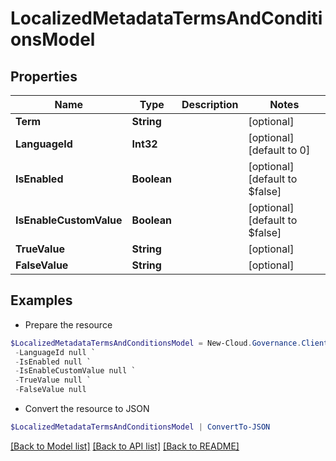 # LocalizedMetadataTermsAndConditionsModel
## Properties

Name | Type | Description | Notes
------------ | ------------- | ------------- | -------------
**Term** | **String** |  | [optional] 
**LanguageId** | **Int32** |  | [optional] [default to 0]
**IsEnabled** | **Boolean** |  | [optional] [default to $false]
**IsEnableCustomValue** | **Boolean** |  | [optional] [default to $false]
**TrueValue** | **String** |  | [optional] 
**FalseValue** | **String** |  | [optional] 

## Examples

- Prepare the resource
```powershell
$LocalizedMetadataTermsAndConditionsModel = New-Cloud.Governance.ClientLocalizedMetadataTermsAndConditionsModel  -Term null `
 -LanguageId null `
 -IsEnabled null `
 -IsEnableCustomValue null `
 -TrueValue null `
 -FalseValue null
```

- Convert the resource to JSON
```powershell
$LocalizedMetadataTermsAndConditionsModel | ConvertTo-JSON
```

[[Back to Model list]](../README.md#documentation-for-models) [[Back to API list]](../README.md#documentation-for-api-endpoints) [[Back to README]](../README.md)


